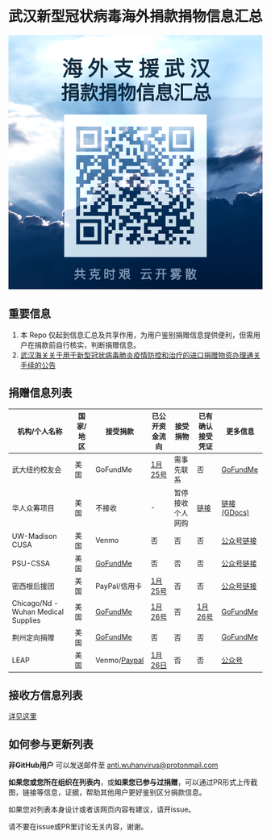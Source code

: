 # 武汉新型冠状病毒海外捐款捐物信息汇总

![QR](img/QR.jfif)

## 重要信息
1. 本 Repo 仅起到信息汇总及共享作用，为用户鉴别捐赠信息提供便利，但需用户在捐款前自行核实，判断捐赠信息。
2. [武汉海关关于用于新型冠状病毒肺炎疫情防控和治疗的进口捐赠物资办理通关手续的公告](http://www.customs.gov.cn/wuhan_customs/506378/506379/2851956/index.html)

## 捐赠信息列表

|机构/个人名称|国家/地区|接受捐款|已公开资金流向|接受捐物|已有确认接受凭证|更多信息|
|----|----|----|----|----|----|----|
|武大纽约校友会|美国|GoFundMe|[1月25号](https://mp.weixin.qq.com/s?__biz=MzA5MDk3Njk2OA==&mid=2649469411&idx=1&sn=6063094d35b3724bef73afa474092590&chksm=881c7644bf6bff52ace5d67a53be93c0325e30cddddc68b91d77ad2b370a071bf85f217ceb80&mpshare=1&scene=1&srcid=&sharer_sharetime=1580093623711&sharer_shareid=c282b90b765c4d4e8683eca427a40b39&exportkey=A0cf06FusJsOCPWgt1g72Po%3D&pass_ticket=b%2F6m5syet1k%2FIRLiCScj5rXu%2B3Y1UH0IKFYeN2jMviA%3D#rd)|需事先联系|否|[GoFundMe](https://www.gofundme.com/f/help-wuhan-fight-through-coronavirus?from=timeline)|
|华人众筹项目|美国|不接收|-|暂停接收个人网购|[链接](https://www.jianshu.com/p/44279607f25c)|[链接(GDocs)](https://docs.google.com/document/d/10ajFNh3_sTtyeWdgYP9HHnLH97kkH4w63O5l6Ip7sq0/mobilebasic?from=groupmessage&isappinstalled=0)|
|UW-Madison CUSA|美国|Venmo|否|否|否|[公众号链接](https://mp.weixin.qq.com/s?__biz=MjM5NjE3NTg4MQ==&mid=2649157328&idx=1&sn=9944f7cb0dcade00a525cae94c72503d&chksm=beff07b689888ea0d87171be6496e96ae93f1d5aeae7de639dac3d867bc5ae38855a15680222&mpshare=1&scene=1&srcid=&sharer_sharetime=1579914306615&sharer_shareid=c282b90b765c4d4e8683eca427a40b39&exportkey=AxxcthDE%2FafVp%2BcA1v3Lnp0%3D&pass_ticket=n9CznTPe9B50HPQNOY8BNU33C%2FkqyOkx8qUeWQBsLUY%3D#rd)|
|PSU-CSSA|美国|[GoFundMe](https://www.gofundme.com/f/8uk8e-psu-cssa-benefiting-wuhan?utm_medium=copy_link&utm_source=customer&utm_campaign=p_lico+share-sheet)|否|否|否|[公众号链接](https://mp.weixin.qq.com/s?__biz=Mzg4MTIyMTc5Ng==&mid=2247494219&idx=1&sn=ad620422c1f971ba9ad830f299547a2f&chksm=cf6be380f81c6a96ee28896fe87ecf7b81ed8812ad90149c741bc330c0dad978dab9a280b26f&mpshare=1&scene=1&srcid=&sharer_sharetime=1579923179147&sharer_shareid=880d1f29270eff0018433f83b04f8696&exportkey=A7cPBVafQPCiXh2SoaJh2u4%3D&pass_ticket=n9CznTPe9B50HPQNOY8BNU33C%2FkqyOkx8qUeWQBsLUY%3D#rd)|
|密西根后援团|美国|PayPal/信用卡|[1月25号](https://mp.weixin.qq.com/s?__biz=MzIyNTUwMjkzMg==&mid=2247484127&idx=1&sn=7e39ddc35af2ead07054a49c09f8bdf0&chksm=e87ff164df087872ed20add23cb934e8676851875f4ea8f6c14daf747e9d0264a9bb238084c7&mpshare=1&scene=1&srcid=&sharer_sharetime=1580093674766&sharer_shareid=c282b90b765c4d4e8683eca427a40b39&exportkey=AzVbztGYbiXWaggtxGNqlsw%3D&pass_ticket=b%2F6m5syet1k%2FIRLiCScj5rXu%2B3Y1UH0IKFYeN2jMviA%3D#rd)|否|否|[公众号链接](https://mp.weixin.qq.com/s?__biz=MzIyNTUwMjkzMg==&mid=2247484121&idx=1&sn=a54e185235d1527c8c6cbc4766d40810&chksm=e87ff162df087874389337b2427e61f18a6b9008ea9f2c16abb2e8bafe0a16f00db219807efc&mpshare=1&scene=1&srcid=&sharer_sharetime=1579966143312&sharer_shareid=7413d2033671d79c4383467451323eef&exportkey=A5rV20A%2FqT%2BDBX%2F8RCqavz4%3D&pass_ticket=OAguxKThIUHx7bVnoEvhB%2B1ptqb3ah4QXLpdiQfU7g0%3D#rd)|
|Chicago/Nd - Wuhan Medical Supplies|美国|[GoFundMe](https://www.gofundme.com/f/wuhan-coronavirus-medical-supplies)|[1月26号](https://www.gofundme.com/f/wuhan-coronavirus-medical-supplies)|否|[1月26号](https://www.gofundme.com/f/wuhan-coronavirus-medical-supplies)|[GoFundMe](https://www.gofundme.com/f/wuhan-coronavirus-medical-supplies)|
|荆州定向捐赠|美国|[GoFundMe](https://www.gofundme.com/f/fundraising-for-medical-supplies-ncov-jingzhou?utm_source=customer&utm_medium=copy_link-tip&utm_campaign=p_cp+share-sheet)|否|否|否|[GoFundMe](https://www.gofundme.com/f/fundraising-for-medical-supplies-ncov-jingzhou?utm_source=customer&utm_medium=copy_link-tip&utm_campaign=p_cp+share-sheet)|
|LEAP|美国|Venmo/[Paypal](leap.siliconvalley@gmail.com)|[1月26日](https://mp.weixin.qq.com/s?__biz=MzU1NzE1MzE5OA==&mid=2247484052&idx=1&sn=aaf05aeb6beaafdaf11b17d7b8f39d93&chksm=fc3b6c55cb4ce543fa8a0810e752fdb4fcc34facddbe0a03e85d00f1ed031548d5dff5c239e5&mpshare=1&scene=1&srcid=&sharer_sharetime=1580095458279&sharer_shareid=c282b90b765c4d4e8683eca427a40b39&exportkey=A5DT2bu161tVgxFWGdt12sc%3D&pass_ticket=b%2F6m5syet1k%2FIRLiCScj5rXu%2B3Y1UH0IKFYeN2jMviA%3D#rd)|否|否|[公众号](https://mp.weixin.qq.com/s?__biz=MzU1NzE1MzE5OA==&mid=2247484052&idx=1&sn=aaf05aeb6beaafdaf11b17d7b8f39d93&chksm=fc3b6c55cb4ce543fa8a0810e752fdb4fcc34facddbe0a03e85d00f1ed031548d5dff5c239e5&mpshare=1&scene=1&srcid=&sharer_sharetime=1580095458279&sharer_shareid=c282b90b765c4d4e8683eca427a40b39&exportkey=A5DT2bu161tVgxFWGdt12sc%3D&pass_ticket=b%2F6m5syet1k%2FIRLiCScj5rXu%2B3Y1UH0IKFYeN2jMviA%3D#rd)|

## 接收方信息列表
[详见这里](recipient.md)

## 如何参与更新列表
**非GitHub用户** 可以发送邮件至 anti.wuhanvirus@protonmail.com

**如果您或您所在组织在列表内**，或**如果您已参与过捐赠**，可以通过PR形式上传截图，链接等信息，证据，帮助其他用户更好鉴别区分捐款信息。

如果您对列表本身设计或者该网页内容有建议，请开issue。

请不要在issue或PR里讨论无关内容，谢谢。
